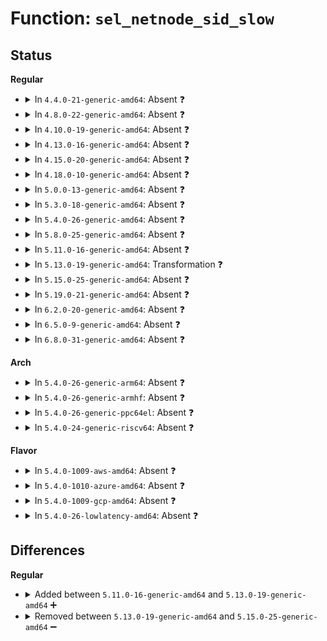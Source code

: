 # Function: <code>sel_netnode_sid_slow</code>

## Status
<b>Regular</b>
<ul>
<li>
<details>
<summary>In <code>4.4.0-21-generic-amd64</code>: Absent ❓</summary>

```json
{
  "name": "sel_netnode_sid_slow",
  "collision_type": "Unique Static",
  "inline_type": "Full",
  "funcs": [
    {
      "addr": 18446744071582306687,
      "name": "sel_netnode_sid_slow",
      "external": false,
      "loc": "security/selinux/netnode.c:200",
      "file": "security/selinux/netnode.c",
      "inline": "not declared, inlined",
      "caller_inline": [
        "security/selinux/netnode.c:sel_netnode_sid"
      ],
      "caller_func": []
    }
  ],
  "symbols": []
}
```
</details>
</li>
<li>
<details>
<summary>In <code>4.8.0-22-generic-amd64</code>: Absent ❓</summary>

```json
{
  "name": "sel_netnode_sid_slow",
  "collision_type": "Unique Static",
  "inline_type": "Full",
  "funcs": [
    {
      "addr": 18446744071582527827,
      "name": "sel_netnode_sid_slow",
      "external": false,
      "loc": "security/selinux/netnode.c:200",
      "file": "security/selinux/netnode.c",
      "inline": "not declared, inlined",
      "caller_inline": [
        "security/selinux/netnode.c:sel_netnode_sid"
      ],
      "caller_func": []
    }
  ],
  "symbols": []
}
```
</details>
</li>
<li>
<details>
<summary>In <code>4.10.0-19-generic-amd64</code>: Absent ❓</summary>

```json
{
  "name": "sel_netnode_sid_slow",
  "collision_type": "Unique Static",
  "inline_type": "Full",
  "funcs": [
    {
      "addr": 18446744071582620627,
      "name": "sel_netnode_sid_slow",
      "external": false,
      "loc": "security/selinux/netnode.c:200",
      "file": "security/selinux/netnode.c",
      "inline": "not declared, inlined",
      "caller_inline": [
        "security/selinux/netnode.c:sel_netnode_sid"
      ],
      "caller_func": []
    }
  ],
  "symbols": []
}
```
</details>
</li>
<li>
<details>
<summary>In <code>4.13.0-16-generic-amd64</code>: Absent ❓</summary>

```json
{
  "name": "sel_netnode_sid_slow",
  "collision_type": "Unique Static",
  "inline_type": "Full",
  "funcs": [
    {
      "addr": 18446744071582711895,
      "name": "sel_netnode_sid_slow",
      "external": false,
      "loc": "security/selinux/netnode.c:200",
      "file": "security/selinux/netnode.c",
      "inline": "not declared, inlined",
      "caller_inline": [
        "security/selinux/netnode.c:sel_netnode_sid"
      ],
      "caller_func": []
    }
  ],
  "symbols": []
}
```
</details>
</li>
<li>
<details>
<summary>In <code>4.15.0-20-generic-amd64</code>: Absent ❓</summary>

```json
{
  "name": "sel_netnode_sid_slow",
  "collision_type": "Unique Static",
  "inline_type": "Full",
  "funcs": [
    {
      "addr": 18446744071582867703,
      "name": "sel_netnode_sid_slow",
      "external": false,
      "loc": "security/selinux/netnode.c:200",
      "file": "security/selinux/netnode.c",
      "inline": "not declared, inlined",
      "caller_inline": [
        "security/selinux/netnode.c:sel_netnode_sid"
      ],
      "caller_func": []
    }
  ],
  "symbols": []
}
```
</details>
</li>
<li>
<details>
<summary>In <code>4.18.0-10-generic-amd64</code>: Absent ❓</summary>

```json
{
  "name": "sel_netnode_sid_slow",
  "collision_type": "Unique Static",
  "inline_type": "Full",
  "funcs": [
    {
      "addr": 18446744071583065859,
      "name": "sel_netnode_sid_slow",
      "external": false,
      "loc": "security/selinux/netnode.c:200",
      "file": "security/selinux/netnode.c",
      "inline": "not declared, inlined",
      "caller_inline": [
        "security/selinux/netnode.c:sel_netnode_sid"
      ],
      "caller_func": []
    }
  ],
  "symbols": []
}
```
</details>
</li>
<li>
<details>
<summary>In <code>5.0.0-13-generic-amd64</code>: Absent ❓</summary>

```json
{
  "name": "sel_netnode_sid_slow",
  "collision_type": "Unique Static",
  "inline_type": "Full",
  "funcs": [
    {
      "addr": 18446744071583179363,
      "name": "sel_netnode_sid_slow",
      "external": false,
      "loc": "security/selinux/netnode.c:200",
      "file": "security/selinux/netnode.c",
      "inline": "not declared, inlined",
      "caller_inline": [
        "security/selinux/netnode.c:sel_netnode_sid"
      ],
      "caller_func": []
    }
  ],
  "symbols": []
}
```
</details>
</li>
<li>
<details>
<summary>In <code>5.3.0-18-generic-amd64</code>: Absent ❓</summary>

```json
{
  "name": "sel_netnode_sid_slow",
  "collision_type": "Unique Static",
  "inline_type": "Full",
  "funcs": [
    {
      "addr": 18446744071583366768,
      "name": "sel_netnode_sid_slow",
      "external": false,
      "loc": "security/selinux/netnode.c:190",
      "file": "security/selinux/netnode.c",
      "inline": "not declared, inlined",
      "caller_inline": [
        "security/selinux/netnode.c:sel_netnode_sid"
      ],
      "caller_func": []
    }
  ],
  "symbols": []
}
```
</details>
</li>
<li>
<details>
<summary>In <code>5.4.0-26-generic-amd64</code>: Absent ❓</summary>

```json
{
  "name": "sel_netnode_sid_slow",
  "collision_type": "Unique Static",
  "inline_type": "Full",
  "funcs": [
    {
      "addr": 18446744071583472832,
      "name": "sel_netnode_sid_slow",
      "external": false,
      "loc": "security/selinux/netnode.c:190",
      "file": "security/selinux/netnode.c",
      "inline": "not declared, inlined",
      "caller_inline": [
        "security/selinux/netnode.c:sel_netnode_sid"
      ],
      "caller_func": []
    }
  ],
  "symbols": []
}
```
</details>
</li>
<li>
<details>
<summary>In <code>5.8.0-25-generic-amd64</code>: Absent ❓</summary>

```json
{
  "name": "sel_netnode_sid_slow",
  "collision_type": "Unique Static",
  "inline_type": "Full",
  "funcs": [
    {
      "addr": 18446744071583817424,
      "name": "sel_netnode_sid_slow",
      "external": false,
      "loc": "security/selinux/netnode.c:190",
      "file": "security/selinux/netnode.c",
      "inline": "not declared, inlined",
      "caller_inline": [
        "security/selinux/netnode.c:sel_netnode_sid"
      ],
      "caller_func": []
    }
  ],
  "symbols": []
}
```
</details>
</li>
<li>
<details>
<summary>In <code>5.11.0-16-generic-amd64</code>: Absent ❓</summary>

```json
{
  "name": "sel_netnode_sid_slow",
  "collision_type": "Unique Static",
  "inline_type": "Full",
  "funcs": [
    {
      "addr": 18446744071583938826,
      "name": "sel_netnode_sid_slow",
      "external": false,
      "loc": "security/selinux/netnode.c:190",
      "file": "security/selinux/netnode.c",
      "inline": "not declared, inlined",
      "caller_inline": [
        "security/selinux/netnode.c:sel_netnode_sid"
      ],
      "caller_func": []
    }
  ],
  "symbols": []
}
```
</details>
</li>
<li>
<details>
<summary>In <code>5.13.0-19-generic-amd64</code>: Transformation ❓</summary>

```c
int sel_netnode_sid_slow(void * addr, u16 family, u32 * sid)
```

```json
{
  "name": "sel_netnode_sid_slow",
  "collision_type": "Unique Static",
  "inline_type": "No",
  "funcs": [
    {
      "addr": 0,
      "name": "sel_netnode_sid_slow",
      "external": false,
      "loc": "security/selinux/netnode.c:189",
      "file": "security/selinux/netnode.c",
      "inline": "seen, unknown",
      "caller_inline": [],
      "caller_func": [
        "security/selinux/netnode.c:sel_netnode_sid"
      ]
    }
  ],
  "symbols": [
    {
      "addr": 18446744071583965744,
      "name": "sel_netnode_sid_slow",
      "section": ".text",
      "bind": "STB_LOCAL",
      "size": 503
    },
    {
      "addr": 18446744071591307136,
      "name": "sel_netnode_sid_slow.cold",
      "section": ".text",
      "bind": "STB_LOCAL",
      "size": 44
    }
  ]
}
```
</details>
</li>
<li>
<details>
<summary>In <code>5.15.0-25-generic-amd64</code>: Absent ❓</summary>

```json
{
  "name": "sel_netnode_sid_slow",
  "collision_type": "Unique Static",
  "inline_type": "Full",
  "funcs": [
    {
      "addr": 18446744071584330490,
      "name": "sel_netnode_sid_slow",
      "external": false,
      "loc": "security/selinux/netnode.c:189",
      "file": "security/selinux/netnode.c",
      "inline": "not declared, inlined",
      "caller_inline": [
        "security/selinux/netnode.c:sel_netnode_sid"
      ],
      "caller_func": []
    }
  ],
  "symbols": []
}
```
</details>
</li>
<li>
<details>
<summary>In <code>5.19.0-21-generic-amd64</code>: Absent ❓</summary>

```json
{
  "name": "sel_netnode_sid_slow",
  "collision_type": "Unique Static",
  "inline_type": "Full",
  "funcs": [
    {
      "addr": 18446744071584950977,
      "name": "sel_netnode_sid_slow",
      "external": false,
      "loc": "security/selinux/netnode.c:190",
      "file": "security/selinux/netnode.c",
      "inline": "not declared, inlined",
      "caller_inline": [
        "security/selinux/netnode.c:sel_netnode_sid"
      ],
      "caller_func": []
    }
  ],
  "symbols": []
}
```
</details>
</li>
<li>
<details>
<summary>In <code>6.2.0-20-generic-amd64</code>: Absent ❓</summary>

```json
{
  "name": "sel_netnode_sid_slow",
  "collision_type": "Unique Static",
  "inline_type": "Full",
  "funcs": [
    {
      "addr": 18446744071585663585,
      "name": "sel_netnode_sid_slow",
      "external": false,
      "loc": "security/selinux/netnode.c:190",
      "file": "security/selinux/netnode.c",
      "inline": "not declared, inlined",
      "caller_inline": [
        "security/selinux/netnode.c:sel_netnode_sid"
      ],
      "caller_func": []
    }
  ],
  "symbols": []
}
```
</details>
</li>
<li>
<details>
<summary>In <code>6.5.0-9-generic-amd64</code>: Absent ❓</summary>

```json
{
  "name": "sel_netnode_sid_slow",
  "collision_type": "Unique Static",
  "inline_type": "Full",
  "funcs": [
    {
      "addr": 18446744071585893150,
      "name": "sel_netnode_sid_slow",
      "external": false,
      "loc": "security/selinux/netnode.c:190",
      "file": "security/selinux/netnode.c",
      "inline": "not declared, inlined",
      "caller_inline": [
        "security/selinux/netnode.c:sel_netnode_sid"
      ],
      "caller_func": []
    }
  ],
  "symbols": []
}
```
</details>
</li>
<li>
<details>
<summary>In <code>6.8.0-31-generic-amd64</code>: Absent ❓</summary>

```json
{
  "name": "sel_netnode_sid_slow",
  "collision_type": "Unique Static",
  "inline_type": "Full",
  "funcs": [
    {
      "addr": 18446744071586141550,
      "name": "sel_netnode_sid_slow",
      "external": false,
      "loc": "security/selinux/netnode.c:190",
      "file": "security/selinux/netnode.c",
      "inline": "not declared, inlined",
      "caller_inline": [
        "security/selinux/netnode.c:sel_netnode_sid"
      ],
      "caller_func": []
    }
  ],
  "symbols": []
}
```
</details>
</li>
</ul>
<b>Arch</b>
<ul>
<li>
<details>
<summary>In <code>5.4.0-26-generic-arm64</code>: Absent ❓</summary>

```json
{
  "name": "sel_netnode_sid_slow",
  "collision_type": "Unique Static",
  "inline_type": "Full",
  "funcs": [
    {
      "addr": 18446603336495236136,
      "name": "sel_netnode_sid_slow",
      "external": false,
      "loc": "security/selinux/netnode.c:190",
      "file": "security/selinux/netnode.c",
      "inline": "not declared, inlined",
      "caller_inline": [
        "security/selinux/netnode.c:sel_netnode_sid"
      ],
      "caller_func": []
    }
  ],
  "symbols": []
}
```
</details>
</li>
<li>
<details>
<summary>In <code>5.4.0-26-generic-armhf</code>: Absent ❓</summary>

```json
{
  "name": "sel_netnode_sid_slow",
  "collision_type": "Unique Static",
  "inline_type": "Full",
  "funcs": [
    {
      "addr": 3228619092,
      "name": "sel_netnode_sid_slow",
      "external": false,
      "loc": "security/selinux/netnode.c:190",
      "file": "security/selinux/netnode.c",
      "inline": "not declared, inlined",
      "caller_inline": [
        "security/selinux/netnode.c:sel_netnode_sid"
      ],
      "caller_func": []
    }
  ],
  "symbols": []
}
```
</details>
</li>
<li>
<details>
<summary>In <code>5.4.0-26-generic-ppc64el</code>: Absent ❓</summary>

```json
{
  "name": "sel_netnode_sid_slow",
  "collision_type": "Unique Static",
  "inline_type": "Full",
  "funcs": [
    {
      "addr": 13835058055289201752,
      "name": "sel_netnode_sid_slow",
      "external": false,
      "loc": "security/selinux/netnode.c:190",
      "file": "security/selinux/netnode.c",
      "inline": "not declared, inlined",
      "caller_inline": [
        "security/selinux/netnode.c:sel_netnode_sid"
      ],
      "caller_func": []
    }
  ],
  "symbols": []
}
```
</details>
</li>
<li>
<details>
<summary>In <code>5.4.0-24-generic-riscv64</code>: Absent ❓</summary>

```json
{
  "name": "sel_netnode_sid_slow",
  "collision_type": "Unique Static",
  "inline_type": "Full",
  "funcs": [
    {
      "addr": 18446743936274463472,
      "name": "sel_netnode_sid_slow",
      "external": false,
      "loc": "security/selinux/netnode.c:190",
      "file": "security/selinux/netnode.c",
      "inline": "not declared, inlined",
      "caller_inline": [
        "security/selinux/netnode.c:sel_netnode_sid"
      ],
      "caller_func": []
    }
  ],
  "symbols": []
}
```
</details>
</li>
</ul>
<b>Flavor</b>
<ul>
<li>
<details>
<summary>In <code>5.4.0-1009-aws-amd64</code>: Absent ❓</summary>

```json
{
  "name": "sel_netnode_sid_slow",
  "collision_type": "Unique Static",
  "inline_type": "Full",
  "funcs": [
    {
      "addr": 18446744071583441568,
      "name": "sel_netnode_sid_slow",
      "external": false,
      "loc": "security/selinux/netnode.c:190",
      "file": "security/selinux/netnode.c",
      "inline": "not declared, inlined",
      "caller_inline": [
        "security/selinux/netnode.c:sel_netnode_sid"
      ],
      "caller_func": []
    }
  ],
  "symbols": []
}
```
</details>
</li>
<li>
<details>
<summary>In <code>5.4.0-1010-azure-amd64</code>: Absent ❓</summary>

```json
{
  "name": "sel_netnode_sid_slow",
  "collision_type": "Unique Static",
  "inline_type": "Full",
  "funcs": [
    {
      "addr": 18446744071583378640,
      "name": "sel_netnode_sid_slow",
      "external": false,
      "loc": "security/selinux/netnode.c:190",
      "file": "security/selinux/netnode.c",
      "inline": "not declared, inlined",
      "caller_inline": [
        "security/selinux/netnode.c:sel_netnode_sid"
      ],
      "caller_func": []
    }
  ],
  "symbols": []
}
```
</details>
</li>
<li>
<details>
<summary>In <code>5.4.0-1009-gcp-amd64</code>: Absent ❓</summary>

```json
{
  "name": "sel_netnode_sid_slow",
  "collision_type": "Unique Static",
  "inline_type": "Full",
  "funcs": [
    {
      "addr": 18446744071583425344,
      "name": "sel_netnode_sid_slow",
      "external": false,
      "loc": "security/selinux/netnode.c:190",
      "file": "security/selinux/netnode.c",
      "inline": "not declared, inlined",
      "caller_inline": [
        "security/selinux/netnode.c:sel_netnode_sid"
      ],
      "caller_func": []
    }
  ],
  "symbols": []
}
```
</details>
</li>
<li>
<details>
<summary>In <code>5.4.0-26-lowlatency-amd64</code>: Absent ❓</summary>

```json
{
  "name": "sel_netnode_sid_slow",
  "collision_type": "Unique Static",
  "inline_type": "Full",
  "funcs": [
    {
      "addr": 18446744071583521522,
      "name": "sel_netnode_sid_slow",
      "external": false,
      "loc": "security/selinux/netnode.c:190",
      "file": "security/selinux/netnode.c",
      "inline": "not declared, inlined",
      "caller_inline": [
        "security/selinux/netnode.c:sel_netnode_sid"
      ],
      "caller_func": []
    }
  ],
  "symbols": []
}
```
</details>
</li>
</ul>

## Differences
<b>Regular</b>
<ul>
<li>
<details>
<summary>Added between <code>5.11.0-16-generic-amd64</code> and <code>5.13.0-19-generic-amd64</code> ➕</summary>

```c
int sel_netnode_sid_slow(void * addr, u16 family, u32 * sid)
```
</details>
</li>
<li>
<details>
<summary>Removed between <code>5.13.0-19-generic-amd64</code> and <code>5.15.0-25-generic-amd64</code> ➖</summary>

```c
int sel_netnode_sid_slow(void * addr, u16 family, u32 * sid)
```
</details>
</li>
</ul>
